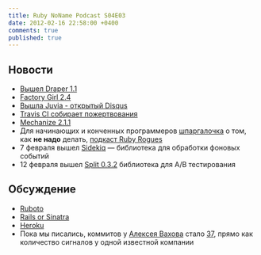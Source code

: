 ```yaml
---
title: Ruby NoName Podcast S04E03
date: 2012-02-16 22:58:00 +0400
comments: true
published: true
---
```

## Новости

* [Вышел Draper 1.1](https://github.com/jcasimir/draper)
* [Factory Girl 2.4](http://robots.thoughtbot.com/post/15781666382/factory-girl-2-4-goes-meta)
* [Вышла Juvia - открытый Disqus](https://github.com/phusion/juvia)
* [Travis CI собирает пожертвования](https://love.travis-ci.org/)
* [Mechanize 2.1.1](http://blog.segment7.net/2012/02/03/mechanize-2-1-1)
* Для начинающих и конченных программеров [шпаргалочка](http://speakerdeck.com/u/mrjaba/p/ruby-rails-antipatterns) о том, как **не надо** делать,
[подкаст Ruby Rogues](http://rubyrogues.com/)
* 7 февраля вышел [Sidekiq](http://mperham.github.com/sidekiq/) — библиотека для обработки фоновых событий
* 12 февраля вышел [Split 0.3.2](http://www.rubyflow.com/items/7194-split-0-3-2-released) библиотека для A/B тестирования

## Обсуждение
* [Ruboto](http://rubysource.com/ruboto-rubys-and-androids-first-born/)
* [Rails or Sinatra](http://rubysource.com/rails-or-sinatra-the-best-of-both-worlds/)
* [Heroku](http://heroku.com)
* Пока мы писались, коммитов у [Алексея Вахова](http://vakhov.me/) стало [37](http://contributors.rubyonrails.org/),
	прямо как количество сигналов у одной известной компании
